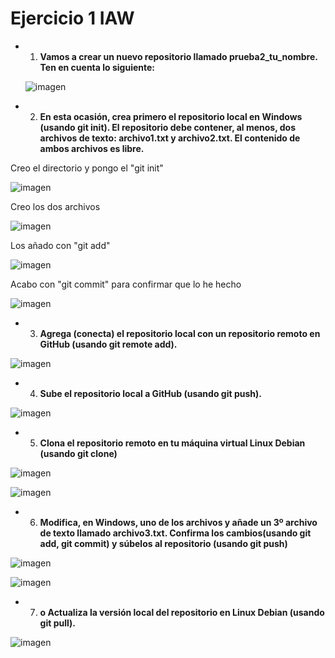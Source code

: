 # Ejercicio 1 IAW
- 1.	**Vamos a crear un nuevo repositorio llamado prueba2_tu_nombre. Ten en cuenta lo siguiente:**

  ![imagen](/Prueba_Rodrigo/IMG/Imagen1.1.png)

- 2.	**En esta ocasión, crea primero el repositorio local en Windows (usando git init). El repositorio debe contener, al menos, dos archivos de texto: archivo1.txt y archivo2.txt. El contenido de ambos archivos es libre.**

Creo el directorio y pongo el "git init"

  ![imagen](/Prueba_Rodrigo/IMG/Imagen2.1.png)
  
  Creo los dos archivos

  ![imagen](/Prueba_Rodrigo/IMG/Imagen2.2.png)

  Los añado con "git add"

  ![imagen](/Prueba_Rodrigo/IMG/Imagen2.3.png)

  Acabo con "git commit" para confirmar que lo he hecho

 ![imagen](/Prueba_Rodrigo/IMG/Imagen2.4.png)

- 3. **Agrega (conecta) el repositorio local con un repositorio remoto en GitHub (usando git remote add).**

![imagen](/Prueba_Rodrigo/IMG/Imagen3.1.png)


- 4.	**Sube el repositorio local a GitHub (usando git push).**

![imagen](/Prueba_Rodrigo/IMG/Imagen4.1.png)

- 5. **Clona el repositorio remoto en tu máquina virtual Linux Debian (usando git clone)**

![imagen](/Prueba_Rodrigo/IMG/Imagen5.1.png)

![imagen](/Prueba_Rodrigo/IMG/Imagen5.2.png)

- 6. **Modifica, en Windows, uno de los archivos y añade un 3º archivo de texto llamado archivo3.txt. Confirma los cambios(usando git add, git commit) y súbelos al repositorio (usando git push)** 

![imagen](/Prueba_Rodrigo/IMG/Imagen6.1.png)

![imagen](/Prueba_Rodrigo/IMG/Imagen6.2.png)

- 7. **o	Actualiza la versión local del repositorio en Linux Debian (usando git pull).**

![imagen](/Prueba_Rodrigo/IMG/Imagen7.1.png)